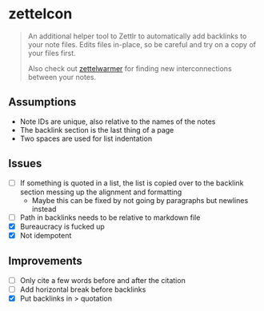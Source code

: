 # zettelcon

> An additional helper tool to Zettlr to automatically add backlinks to your note files.
> Edits files in-place, so be careful and try on a copy of your files first.
> 
> Also check out [zettelwarmer](https://github.com/whateverforever/zettelwarmer) for finding
> new interconnections between your notes.

## Assumptions

- Note IDs are unique, also relative to the names of the notes
- The backlink section is the last thing of a page
- Two spaces are used for list indentation

## Issues

- [ ] If something is quoted in a list, the list is copied over to the backlink section messing up the alignment and formatting
  - Maybe this can be fixed by not going by paragraphs but newlines instead
- [ ] Path in backlinks needs to be relative to markdown file
- [x] Bureaucracy is fucked up
- [x] Not idempotent

## Improvements

- [ ] Only cite a few words before and after the citation
- [ ] Add horizontal break before backlinks
- [x] Put backlinks in > quotation